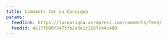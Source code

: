 ```yaml
---
title: Comments for La Consigna
params:
  feedlink: https://laconsigna.wordpress.com/comments/feed/
  feedid: 4c17f088f3475fb2a8e1c3167c44c488
---
```

